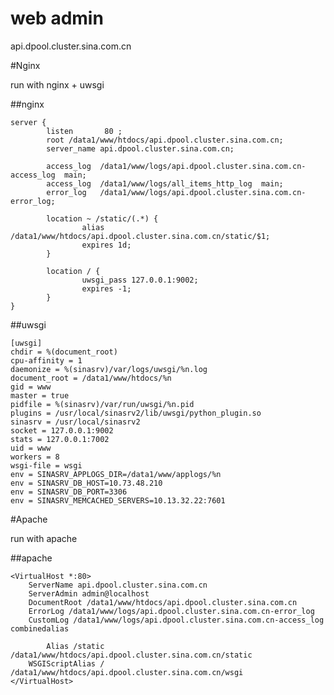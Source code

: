 web admin
========
api.dpool.cluster.sina.com.cn

#Nginx

run with nginx + uwsgi

##nginx

	server {
	        listen       80 ;
	        root /data1/www/htdocs/api.dpool.cluster.sina.com.cn;
	        server_name api.dpool.cluster.sina.com.cn;
	
	        access_log  /data1/www/logs/api.dpool.cluster.sina.com.cn-access_log  main;
	        access_log  /data1/www/logs/all_items_http_log  main;
	        error_log   /data1/www/logs/api.dpool.cluster.sina.com.cn-error_log;
	
	        location ~ /static/(.*) {
	                alias /data1/www/htdocs/api.dpool.cluster.sina.com.cn/static/$1;
	                expires 1d;
	        }
	
	        location / {
	                uwsgi_pass 127.0.0.1:9002;
	                expires -1;
	        }
	}


##uwsgi

	[uwsgi]
	chdir = %(document_root)
	cpu-affinity = 1
	daemonize = %(sinasrv)/var/logs/uwsgi/%n.log
	document_root = /data1/www/htdocs/%n
	gid = www
	master = true
	pidfile = %(sinasrv)/var/run/uwsgi/%n.pid
	plugins = /usr/local/sinasrv2/lib/uwsgi/python_plugin.so
	sinasrv = /usr/local/sinasrv2
	socket = 127.0.0.1:9002
	stats = 127.0.0.1:7002
	uid = www
	workers = 8
	wsgi-file = wsgi
	env = SINASRV_APPLOGS_DIR=/data1/www/applogs/%n
	env = SINASRV_DB_HOST=10.73.48.210
	env = SINASRV_DB_PORT=3306
	env = SINASRV_MEMCACHED_SERVERS=10.13.32.22:7601


#Apache

run with apache

##apache

	<VirtualHost *:80>
	    ServerName api.dpool.cluster.sina.com.cn
	    ServerAdmin admin@localhost
	    DocumentRoot /data1/www/htdocs/api.dpool.cluster.sina.com.cn
	    ErrorLog /data1/www/logs/api.dpool.cluster.sina.com.cn-error_log
	    CustomLog /data1/www/logs/api.dpool.cluster.sina.com.cn-access_log combinedalias

            Alias /static /data1/www/htdocs/api.dpool.cluster.sina.com.cn/static
	    WSGIScriptAlias / /data1/www/htdocs/api.dpool.cluster.sina.com.cn/wsgi
	</VirtualHost>
	

